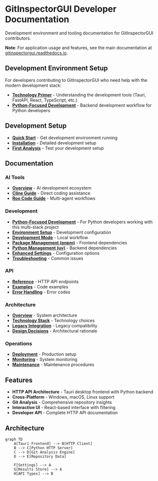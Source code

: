 # GitInspectorGUI Developer Documentation

Development environment and tooling documentation for GitInspectorGUI contributors.

**Note**: For application usage and features, see the main documentation at [gitinspectorgui.readthedocs.io](https://gitinspectorgui.readthedocs.io/en/latest/).

## Development Environment Setup

For developers contributing to GitInspectorGUI who need help with the modern development stack:

-   **[Technology Primer](technology-primer.md)** - Understanding the development tools (Tauri, FastAPI, React, TypeScript, etc.)
-   **[Python-Focused Development](development/python-focused-development.md)** - Backend development workflow for Python developers

## Development Setup

-   **[Quick Start](getting-started/quick-start.md)** - Get development environment running
-   **[Installation](getting-started/installation.md)** - Detailed development setup
-   **[First Analysis](getting-started/first-analysis.md)** - Test your development setup

## Documentation

### AI Tools

-   **[Overview](ai-tools/overview.md)** - AI development ecosystem
-   **[Cline Guide](ai-tools/cline-guide.md)** - Direct coding assistance
-   **[Roo Code Guide](ai-tools/roo-code-guide.md)** - Multi-agent workflows

### Development

-   **[Python-Focused Development](development/python-focused-development.md)** - For Python developers working with this multi-stack project
-   **[Environment Setup](development/environment-setup.md)** - Development configuration
-   **[Development Mode](development/development-mode.md)** - Local workflow
-   **[Package Management (pnpm)](development/package-management-pnpm.md)** - Frontend dependencies
-   **[Python Management (uv)](development/python-management-uv.md)** - Backend dependencies
-   **[Enhanced Settings](development/enhanced-settings.md)** - Configuration options
-   **[Troubleshooting](development/troubleshooting.md)** - Common issues

### API

-   **[Reference](api/reference.md)** - HTTP API endpoints
-   **[Examples](api/examples.md)** - Code examples
-   **[Error Handling](api/error-handling.md)** - Error codes

### Architecture

-   **[Overview](architecture/overview.md)** - System architecture
-   **[Technology Stack](architecture/technology-stack.md)** - Technology choices
-   **[Legacy Integration](architecture/legacy-integration.md)** - Legacy compatibility
-   **[Design Decisions](architecture/design-decisions.md)** - Architectural rationale

### Operations

-   **[Deployment](operations/deployment.md)** - Production setup
-   **[Monitoring](operations/monitoring.md)** - System monitoring
-   **[Maintenance](operations/maintenance.md)** - Maintenance procedures

## Features

-   **HTTP API Architecture** - Tauri desktop frontend with Python backend
-   **Cross-Platform** - Windows, macOS, Linux support
-   **Git Analysis** - Comprehensive repository insights
-   **Interactive UI** - React-based interface with filtering
-   **Developer API** - Complete HTTP API documentation

## Architecture

```mermaid
graph TD
    A[Tauri Frontend] --> B[HTTP Client]
    B --> C[Python HTTP Server]
    C --> D[Git Analysis Engine]
    D --> E[Repository Data]

    F[Settings] --> A
    G[Results Store] --> A
    H[API Types] --> B
```
